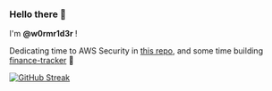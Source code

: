 ### Hello there 👋

I'm **@w0rmr1d3r** !

Dedicating time to AWS Security in [this repo](https://github.com/w0rmr1d3r/aws_security), and some time building [finance-tracker](https://github.com/w0rmr1d3r/finance-tracker) 🥳

[![GitHub Streak](https://github-readme-streak-stats.herokuapp.com/?user=w0rmr1d3r)](https://git.io/streak-stats)
